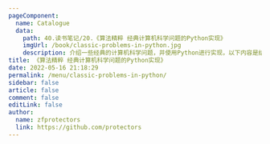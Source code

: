 ```yaml
---
pageComponent: 
  name: Catalogue
  data: 
    path: 40.读书笔记/20.《算法精粹 经典计算机科学问题的Python实现》
    imgUrl: /book/classic-problems-in-python.jpg
    description: 介绍一些经典的计算机科学问题，并使用Python进行实现，以下内容是结合该书做的读书笔记
title: 《算法精粹 经典计算机科学问题的Python实现》
date: 2022-05-16 21:18:29
permalink: /menu/classic-problems-in-python/
sidebar: false
article: false
comment: false
editLink: false
author: 
  name: zfprotectors
  link: https://github.com/protectors
---
```


